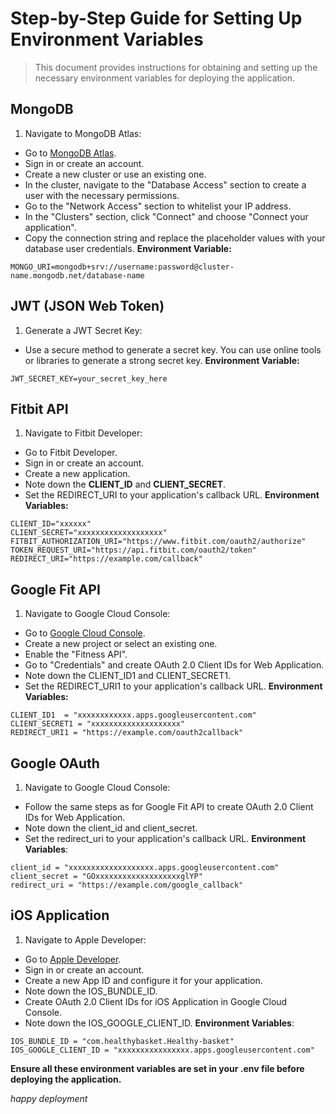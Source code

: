 # Step-by-Step Guide for Setting Up Environment Variables
>This document provides instructions for obtaining and setting up the necessary environment variables for deploying the application.

## MongoDB
1. Navigate to MongoDB Atlas:

* Go to [MongoDB Atlas](https://www.mongodb.com/cloud/atlas).
* Sign in or create an account.
* Create a new cluster or use an existing one.
* In the cluster, navigate to the "Database Access" section to create a user with the necessary permissions.
* Go to the "Network Access" section to whitelist your IP address.
* In the "Clusters" section, click "Connect" and choose "Connect your application".
* Copy the connection string and replace the placeholder values with your database user credentials.
**Environment Variable:**
```
MONGO_URI=mongodb+srv://username:password@cluster-name.mongodb.net/database-name
```
## JWT (JSON Web Token)
1. Generate a JWT Secret Key:

* Use a secure method to generate a secret key. You can use online tools or libraries to generate a strong secret key.
**Environment Variable:**
```
JWT_SECRET_KEY=your_secret_key_here
```

## Fitbit API
1. Navigate to Fitbit Developer:

* Go to Fitbit Developer.
* Sign in or create an account.
* Create a new application.
* Note down the **CLIENT_ID** and **CLIENT_SECRET**.
* Set the REDIRECT_URI to your application's callback URL.
**Environment Variables:**
```
CLIENT_ID="xxxxxx"
CLIENT_SECRET="xxxxxxxxxxxxxxxxxxx"
FITBIT_AUTHORIZATION_URI="https://www.fitbit.com/oauth2/authorize"
TOKEN_REQUEST_URI="https://api.fitbit.com/oauth2/token"
REDIRECT_URI="https://example.com/callback"
```


## Google Fit API
1. Navigate to Google Cloud Console:

* Go to [Google Cloud Console](https://console.cloud.google.com/).
* Create a new project or select an existing one.
* Enable the "Fitness API".
* Go to "Credentials" and create OAuth 2.0 Client IDs for Web Application.
* Note down the CLIENT_ID1 and CLIENT_SECRET1.
* Set the REDIRECT_URI1 to your application's callback URL.
**Environment Variables:**
```
CLIENT_ID1  = "xxxxxxxxxxxx.apps.googleusercontent.com"
CLIENT_SECRET1 = "xxxxxxxxxxxxxxxxxxxx"
REDIRECT_URI1 = "https://example.com/oauth2callback"
```
## Google OAuth
1. Navigate to Google Cloud Console:

* Follow the same steps as for Google Fit API to create OAuth 2.0 Client IDs for Web Application.
* Note down the client_id and client_secret.
* Set the redirect_uri to your application's callback URL.
**Environment Variables**:
```
client_id = "xxxxxxxxxxxxxxxxxxx.apps.googleusercontent.com"
client_secret = "GOxxxxxxxxxxxxxxxxxxxglYP"
redirect_uri = "https://example.com/google_callback"
```
## iOS Application
1. Navigate to Apple Developer:

* Go to [Apple Developer](https://developer.apple.com/).
* Sign in or create an account.
* Create a new App ID and configure it for your application.
* Note down the IOS_BUNDLE_ID.
* Create OAuth 2.0 Client IDs for iOS Application in Google Cloud Console.
* Note down the IOS_GOOGLE_CLIENT_ID.
**Environment Variables**:
```
IOS_BUNDLE_ID = "com.healthybasket.Healthy-basket"
IOS_GOOGLE_CLIENT_ID = "xxxxxxxxxxxxxxxx.apps.googleusercontent.com"
```
**Ensure all these environment variables are set in your .env file before deploying the application.**

*happy deployment*
